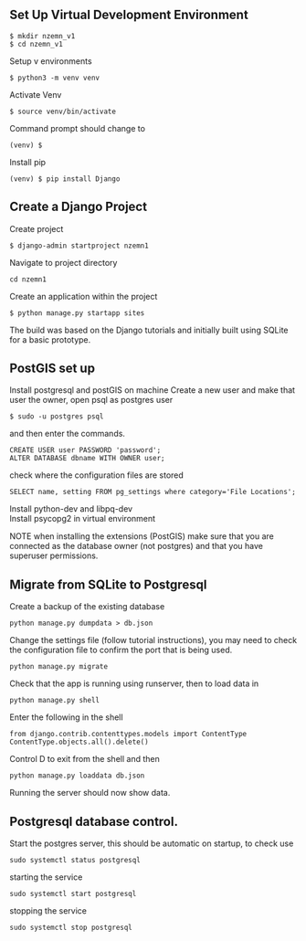 
## Set Up Virtual Development Environment


```
$ mkdir nzemn_v1
$ cd nzemn_v1
```
Setup v environments  
```
$ python3 -m venv venv
```
Activate Venv
```
$ source venv/bin/activate
```
Command prompt should change to
```
(venv) $
```
Install pip  
```
(venv) $ pip install Django
```

## Create a Django Project

Create project  
```
$ django-admin startproject nzemn1
```
Navigate to project directory
```
cd nzemn1
```

Create an application within the project

```
$ python manage.py startapp sites  
```
The build was based on the Django tutorials and initially built using SQLite for a basic prototype.

## PostGIS set up  
Install postgresql and postGIS on machine
Create a new user and make that user the owner, open psql as postgres user
```
$ sudo -u postgres psql
```
 and then enter the commands.
```
CREATE USER user PASSWORD 'password';
ALTER DATABASE dbname WITH OWNER user;
```

check where the configuration files are stored
```
SELECT name, setting FROM pg_settings where category='File Locations';
```
Install python-dev and libpq-dev  
Install psycopg2 in virtual environment

NOTE when installing the extensions (PostGIS) make sure that you are connected as the database owner (not postgres) and that you have superuser permissions.  



## Migrate from SQLite to Postgresql

Create a backup of the existing database
```
python manage.py dumpdata > db.json  
```
Change the settings file (follow tutorial instructions), you may need to check the configuration file to confirm the port that is being used.

```
python manage.py migrate
```
Check that the app is running using runserver, then to load data in
```
python manage.py shell
```
Enter the following in the shell
```
from django.contrib.contenttypes.models import ContentType
ContentType.objects.all().delete()
```
Control D to exit from the shell and then
```
python manage.py loaddata db.json
```
Running the server should now show data.

## Postgresql database control.
Start the postgres server, this should be automatic on startup, to check use  
```
sudo systemctl status postgresql
```
starting the service
```
sudo systemctl start postgresql  
```
stopping the service
```
sudo systemctl stop postgresql
```
